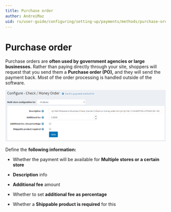 ```yaml
---
title: Purchase order
author: AndreiMaz
uid: ru/user-guide/configuring/setting-up/payments/methods/purchase-order
---
```

# Purchase order

Purchase orders are **often used by government agencies or large businesses.** Rather than paying directly through your site, shoppers will request that you send them a **Purchase order (PO),** and they will send the payment back. Most of the order processing is handled outside of the software.

![purchaseorder](_static/purchase-order/purchaseorder.png)

Define the **following information:**

* Whether the payment will be available for **Multiple stores or a certain store**

* **Description** info

* **Additional fee** amount  

* Whether to set **additional fee as percentage**

* Whether a **Shippable product is required** for this
